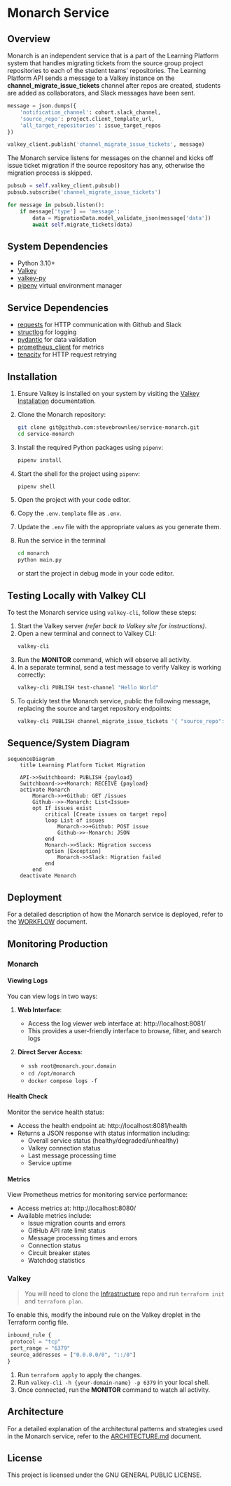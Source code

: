 # Monarch Service

## Overview

Monarch is an independent service that is a part of the Learning Platform system that handles migrating tickets from the source group project repositories to each of the student teams' repositories. The Learning Platform API sends a message to a Valkey instance on the **channel_migrate_issue_tickets** channel after repos are created, students are added as collaborators, and Slack messages have been sent.

```py
message = json.dumps({
    'notification_channel': cohort.slack_channel,
    'source_repo': project.client_template_url,
    'all_target_repositories': issue_target_repos
})

valkey_client.publish('channel_migrate_issue_tickets', message)
```

The Monarch service listens for messages on the channel and kicks off issue ticket migration if the source repository has any, otherwise the migration process is skipped.

```py
pubsub = self.valkey_client.pubsub()
pubsub.subscribe('channel_migrate_issue_tickets')

for message in pubsub.listen():
    if message['type'] == 'message':
        data = MigrationData.model_validate_json(message['data'])
        await self.migrate_tickets(data)
```

## System Dependencies

- Python 3.10+
- [Valkey](https://valkey.io/topics/installation/)
- [valkey-py](https://github.com/valkey-io/valkey-py)
- [pipenv](https://pipenv.pypa.io/en/latest/) virtual environment manager

## Service Dependencies

- [requests](https://docs.python-requests.org/en/latest/index.html) for HTTP communication with Github and Slack
- [structlog](https://www.structlog.org/en/stable/index.html) for logging
- [pydantic](https://docs.pydantic.dev/latest/) for data validation
- [prometheus_client](https://prometheus.github.io/client_python/getting-started/three-step-demo/) for metrics
- [tenacity](https://tenacity.readthedocs.io/en/latest/) for HTTP request retrying

## Installation

1. Ensure Valkey is installed on your system by visiting the [Valkey Installation](https://valkey.io/topics/installation/) documentation.
2. Clone the Monarch repository:
    ```sh
    git clone git@github.com:stevebrownlee/service-monarch.git
    cd service-monarch
    ```

3. Install the required Python packages using `pipenv`:
    ```sh
    pipenv install
    ```

4. Start the shell for the project using `pipenv`:
    ```sh
    pipenv shell
    ```
5. Open the project with your code editor.
6. Copy the `.env.template` file as `.env`.
7. Update the `.env` file with the appropriate values as you generate them.
8. Run the service in the terminal
    ```sh
    cd monarch
    python main.py
    ```
    or start the project in debug mode in your code editor.

## Testing Locally with Valkey CLI

To test the Monarch service using `valkey-cli`, follow these steps:

1. Start the Valkey server _(refer back to Valkey site for instructions)_.
2. Open a new terminal and connect to Valkey CLI:
    ```sh
    valkey-cli
    ```
3. Run the **MONITOR** command, which will observe all activity.
4. In a separate terminal, send a test message to verify Valkey is working correctly:
    ```sh
    valkey-cli PUBLISH test-channel "Hello World"
    ```
5. To quickly test the Monarch service, public the following message, replacing the source and target repository endpoints:
    ```sh
    valkey-cli PUBLISH channel_migrate_issue_tickets '{ "source_repo": "source-org/source-repo-with-issues", "all_target_repositories": ["target-org/target-repo"], "notification_channel": "C06GHMZB3M3"}'
    ```

## Sequence/System Diagram

```mermaid
sequenceDiagram
    title Learning Platform Ticket Migration

    API->>Switchboard: PUBLISH {payload}
    Switchboard->>+Monarch: RECEIVE {payload}
    activate Monarch
        Monarch->>+Github: GET /issues
        Github-->>-Monarch: List<Issue>
        opt If issues exist
            critical [Create issues on target repo]
            loop List of issues
                Monarch->>+Github: POST issue
                Github->>-Monarch: JSON
            end
            Monarch->>Slack: Migration success
            option [Exception]
                Monarch->>Slack: Migration failed
            end
        end
    deactivate Monarch
```

## Deployment

For a detailed description of how the Monarch service is deployed, refer to the [WORKFLOW](./WORKFLOW.md) document.

## Monitoring Production

### Monarch

#### Viewing Logs

You can view logs in two ways:

1. **Web Interface**:
   - Access the log viewer web interface at: http://localhost:8081/
   - This provides a user-friendly interface to browse, filter, and search logs

2. **Direct Server Access**:
   - `ssh root@monarch.your.domain`
   - `cd /opt/monarch`
   - `docker compose logs -f`

#### Health Check

Monitor the service health status:
- Access the health endpoint at: http://localhost:8081/health
- Returns a JSON response with status information including:
  - Overall service status (healthy/degraded/unhealthy)
  - Valkey connection status
  - Last message processing time
  - Service uptime

#### Metrics

View Prometheus metrics for monitoring service performance:
- Access metrics at: http://localhost:8080/
- Available metrics include:
  - Issue migration counts and errors
  - GitHub API rate limit status
  - Message processing times and errors
  - Connection status
  - Circuit breaker states
  - Watchdog statistics

### Valkey

> You will need to clone the [Infrastructure](https://github.com/stevebrownlee/learnops-infrastructure) repo and run `terraform init` and `terraform plan`.

To enable this, modify the inbound rule on the Valkey droplet in the Terraform config file.

```tf
inbound_rule {
 protocol = "tcp"
 port_range = "6379"
 source_addresses = ["0.0.0.0/0", "::/0"]
}
```
1. Run `terraform apply` to apply the changes.
2. Run `valkey-cli -h {your-domain-name} -p 6379` in your local shell.
3. Once connected, run the **MONITOR** command to watch all activity.

## Architecture

For a detailed explanation of the architectural patterns and strategies used in the Monarch service, refer to the [ARCHITECTURE.md](./ARCHITECTURE.md) document.

## License
This project is licensed under the GNU GENERAL PUBLIC LICENSE.
